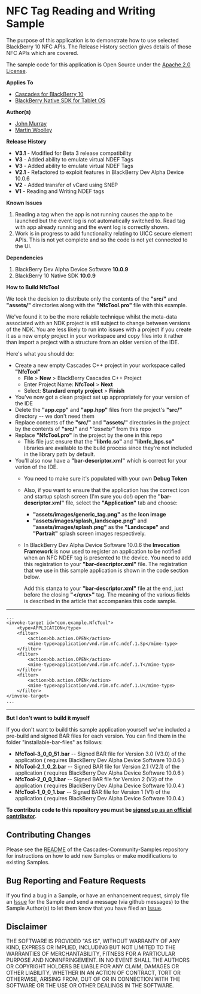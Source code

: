 # NFC Tag Reading and Writing Sample

The purpose of this application is to demonstrate how to use selected 
BlackBerry 10 NFC APIs. The Release History section gives details of 
those NFC APIs which are covered.

The sample code for this application is Open Source under 
the [Apache 2.0 License](http://www.apache.org/licenses/LICENSE-2.0.html).

**Applies To**

* [Cascades for BlackBerry 10](https://bdsc.webapps.blackberry.com/cascades/)
* [BlackBerry Native SDK for Tablet OS](https://bdsc.webapps.blackberry.com/native/)

**Author(s)** 

* [John Murray](https://github.com/jcmurray)
* [Martin Woolley](https://github.com/mdwoolley)


**Release History**
* **V3.1** - Modified for Beta 3 release compatibility
* **V3** - Added ability to emulate virtual NDEF Tags
* **V3** - Added ability to emulate virtual NDEF Tags
* **V2.1** - Refactored to exploit features in BlackBerry Dev Alpha Device 10.0.6
* **V2** - Added transfer of vCard using SNEP
* **V1** - Reading and Writing NDEF tags

**Known Issues**
1. Reading a tag when the app is not running causes the app to be launched but the event log is not automatically switched to. Read tag with app already running
   and the event log is correctly shown.
2. Work is in progress to add functionality relating to UICC secure element APIs. This is not yet complete and so the code is not yet connected to the UI.

**Dependencies**

1. BlackBerry Dev Alpha Device Software **10.0.9**
2. BlackBerry 10 Native SDK **10.0.9**

**How to Build NfcTool**

We took the decision to distribute only the contents of the **"src/"** and **"assets/"** 
directories along with the **"NfcTool.pro"** file with this example.

We've found it to be the more reliable technique whilst the meta-data associated with 
an NDK project is still subject to change between versions of the NDK. You are less 
likely to run into issues with a project if you create it as a new empty project 
in your workspace and copy files into it rather than import a project with a 
structure from an older version of the IDE.

Here's what you should do:

* Create a new empty Cascades C++ project in your workspace called **"NfcTool"**
    * **File** > **New** > BlackBerry Cascades C++ Project
    * Enter Project Name: **NfcTool** > **Next**
    * Select: **Standard empty project** > **Finish**
* You've now got a clean project set up appropriately for your version of the IDE
* Delete the **"app.cpp"** and **"app.hpp"** files from the project's **"src/"** directory -- we don't need them
* Replace contents of the **"src/"** and **"assets/"** directories in the project by the contents of **"src/"** and **"assets/"* from this repo
* Replace **"NfcTool.pro"** in the project by the one in this repo
    * This file just ensure that the **"libnfc.so"** and **"libnfc_bps.so"** libraries are available to the build process since they're not included in the library path by default.
* You'll also now have a **"bar-descriptor.xml"** which is correct for your verion of the IDE.
    * You need to make sure it's populated with your own **Debug Token** 
    * Also, if you want to ensure that the application has the correct icon and startup splash screen (I'm sure you do!) open the **"bar-descriptor.xml"** file, select the **"Application"** tab and choose:
        * **"assets/images/generic\_tag.png"** as the **Icon image**
        * **"assets/images/splash\_landscape.png"** and **"assets/images/splash.png"** as the **"Landscape"** and **"Portrait"** splash screen images respectively.
	* In BlackBerry Dev Alpha Device Software 10.0.6 the **Invocation Framework** is now used to register an application to be notified when an NFC NDEF tag is presented to the device. You need to add this registration to your **"bar-descriptor.xml"** file. The registration that we use in this sample application is shown in the code section below.

		Add this stanza to your **"bar-descriptor.xml"** file at the end, just before the closing **"&lt;/qnx&gt;"** tag. The meaning of the various fields is described in the article that accompanies this code sample.

- - -
	...
	<invoke-target id="com.example.NfcTool">
		<type>APPLICATION</type>
		<filter>
			<action>bb.action.OPEN</action>
			<mime-type>application/vnd.rim.nfc.ndef.1.Sp</mime-type>
		</filter>
		<filter>
			<action>bb.action.OPEN</action>
			<mime-type>application/vnd.rim.nfc.ndef.1.T</mime-type>
		</filter>
		<filter>
			<action>bb.action.OPEN</action>
			<mime-type>application/vnd.rim.nfc.ndef.1.U</mime-type>
		</filter>
	</invoke-target>
	...
- - -

 
**But I don't want to build it myself**

If you don't want to build this sample application yourself we've included a 
pre-build and signed BAR files for each version. You can find them in the 
folder "installable-bar-files" as follows:

* **NfcTool-3\_0\_0\_51.bar** -- Signed BAR file for Version 3.0 (V3.0) of the application ( requires BlackBerry Dev Alpha Device Software 10.0.6 )
* **NfcTool-2\_1\_0\_2.bar** -- Signed BAR file for Version 2.1 (V2.1) of the application ( requires BlackBerry Dev Alpha Device Software 10.0.6 )
* **NfcTool-2\_0\_0\_1.bar** -- Signed BAR file for Version 2 (V2) of the application  ( requires BlackBerry Dev Alpha Device Software 10.0.4 )
* **NfcTool-1\_0\_0\_1.bar** -- Signed BAR file for Version 1 (V1) of the application ( requires BlackBerry Dev Alpha Device Software 10.0.4 )

**To contribute code to this repository you must be [signed up as an 
official contributor](http://blackberry.github.com/howToContribute.html).**


## Contributing Changes

Please see the [README](https://github.com/blackberry/Cascades-Community-Samples/blob/master/README.md) 
of the Cascades-Community-Samples repository for instructions on how to add new Samples or 
make modifications to existing Samples.


## Bug Reporting and Feature Requests

If you find a bug in a Sample, or have an enhancement request, simply file 
an [Issue](https://github.com/blackberry/Cascades-Community-Samples/issues) for 
the Sample and send a message (via github messages) to the Sample Author(s) to let 
them know that you have filed an [Issue](https://github.com/blackberry/Cascades-Community-Samples/issues).


## Disclaimer

THE SOFTWARE IS PROVIDED "AS IS", WITHOUT WARRANTY OF ANY KIND, EXPRESS OR IMPLIED, INCLUDING 
BUT NOT LIMITED TO THE WARRANTIES OF MERCHANTABILITY, FITNESS FOR A PARTICULAR PURPOSE 
AND NONINFRINGEMENT. IN NO EVENT SHALL THE AUTHORS OR COPYRIGHT HOLDERS BE LIABLE FOR 
ANY CLAIM, DAMAGES OR OTHER LIABILITY, WHETHER IN AN ACTION OF CONTRACT, TORT OR 
OTHERWISE, ARISING FROM, OUT OF OR IN CONNECTION WITH THE SOFTWARE OR THE USE OR 
OTHER DEALINGS IN THE SOFTWARE.